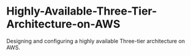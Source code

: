 # Highly-Available-Three-Tier-Architecture-on-AWS
Designing and configuring a highly available Three-tier architecture on AWS.
